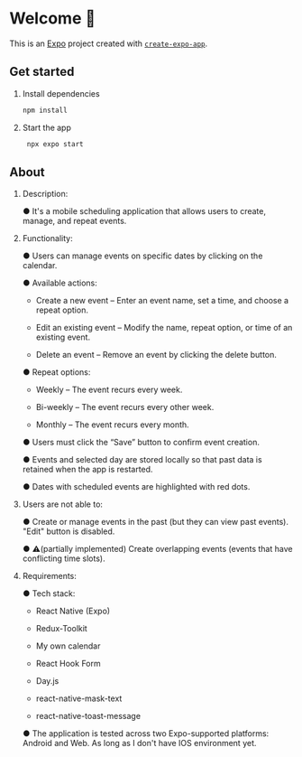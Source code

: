 # Welcome 👋

This is an [Expo](https://expo.dev) project created with [`create-expo-app`](https://www.npmjs.com/package/create-expo-app).

## Get started

1. Install dependencies

   ```bash
   npm install
   ```

2. Start the app

   ```bash
    npx expo start
   ```

## About

1. Description:

   ● It's a mobile scheduling application that allows users to create, manage, and repeat events.

2. Functionality:

   ● Users can manage events on specific dates by clicking on the calendar.

   ● Available actions:

   - Create a new event – Enter an event name, set a time, and choose a repeat
     option.

   - Edit an existing event – Modify the name, repeat option, or time of an existing
     event.

   - Delete an event – Remove an event by clicking the delete button.

   ● Repeat options:

   - Weekly – The event recurs every week.

   - Bi-weekly – The event recurs every other week.

   - Monthly – The event recurs every month.

   ● Users must click the “Save” button to confirm event creation.

   ● Events and selected day are stored locally so that past data is retained when the app is restarted.

   ● Dates with scheduled events are highlighted with red dots.

3. Users are not able to:

   ● Create or manage events in the past (but they can view past events). "Edit" button is disabled.

   ● ⚠️(partially implemented) Create overlapping events (events that have conflicting time slots).

4. Requirements:

   ● Tech stack:

   - React Native (Expo)

   - Redux-Toolkit

   - My own calendar

   - React Hook Form

   - Day.js

   - react-native-mask-text

   - react-native-toast-message

   ● The application is tested across two Expo-supported platforms: Android and Web. As long as I don't have IOS environment yet.
